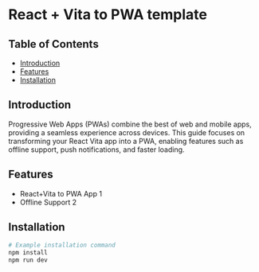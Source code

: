 
# React + Vita to PWA template


## Table of Contents

- [Introduction](#introduction)
- [Features](#features)
- [Installation](#installation)

## Introduction

Progressive Web Apps (PWAs) combine the best of web and mobile apps, providing a seamless experience across devices. This guide focuses on transforming your React Vita app into a PWA, enabling features such as offline support, push notifications, and faster loading.

## Features


- React+Vita to PWA App 1
- Offline Support 2

## Installation

```bash
# Example installation command
npm install
npm run dev
```
